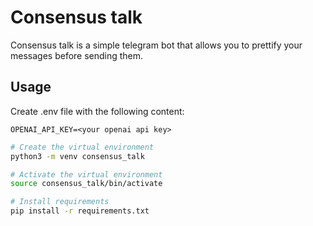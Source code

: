 # Consensus talk

Consensus talk is a simple telegram bot that allows you to prettify your
messages before sending them.

## Usage

Create .env file with the following content:
```
OPENAI_API_KEY=<your openai api key>
```

```bash
# Create the virtual environment
python3 -m venv consensus_talk

# Activate the virtual environment
source consensus_talk/bin/activate

# Install requirements
pip install -r requirements.txt
```
